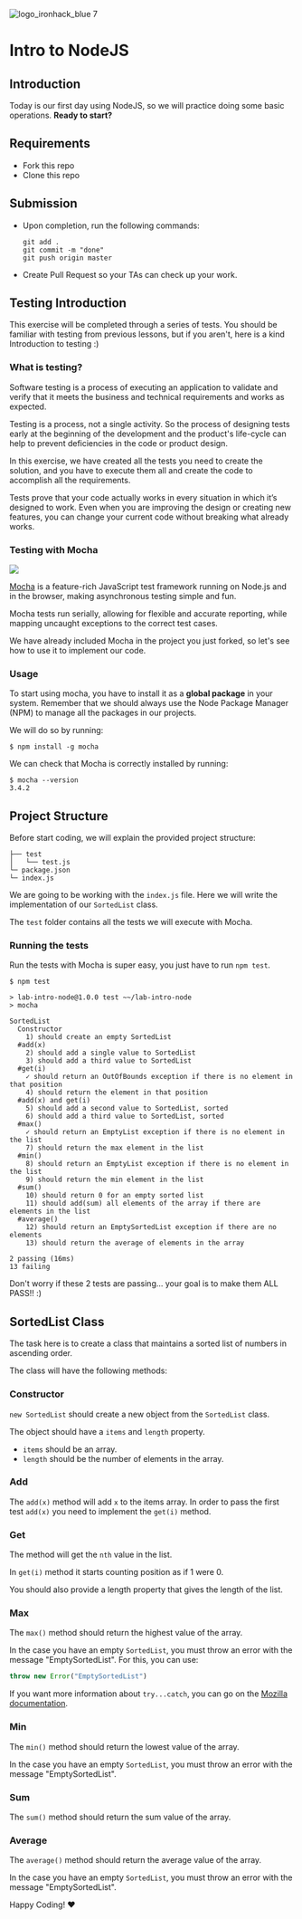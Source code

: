 ![logo_ironhack_blue 7](https://user-images.githubusercontent.com/23629340/40541063-a07a0a8a-601a-11e8-91b5-2f13e4e6b441.png)

# Intro to NodeJS

## Introduction

Today is our first day using NodeJS, so we will practice doing some basic operations. **Ready to start?**

## Requirements

- Fork this repo
- Clone this repo

## Submission

- Upon completion, run the following commands:

  ```
  git add .
  git commit -m "done"
  git push origin master
  ```

- Create Pull Request so your TAs can check up your work.


## Testing Introduction

This exercise will be completed through a series of tests. You should be familiar with testing from previous lessons, but if you aren't, here is a kind Introduction to testing :)

### What is testing?

Software testing is a process of executing an application to validate and verify that it meets the business and technical requirements and works as expected.

Testing is a process, not a single activity. So the process of designing tests early at the beginning of the development and the product's life-cycle can help to prevent deficiencies in the code or product design.

In this exercise, we have created all the tests you need to create the solution, and you have to execute them all and create the code to accomplish all the requirements.

Tests prove that your code actually works in every situation in which it’s designed to work. Even when you are improving the design or creating new features, you can change your current code without breaking what already works.

### Testing with Mocha

![](https://s3-eu-west-1.amazonaws.com/ih-materials/uploads/upload_99e6ffece1023c0fe141512493fc6ad2.png)

[Mocha](https://mochajs.org/) is a feature-rich JavaScript test framework running on Node.js and in the browser, making asynchronous testing simple and fun.

Mocha tests run serially, allowing for flexible and accurate reporting, while mapping uncaught exceptions to the correct test cases.

We have already included Mocha in the project you just forked, so let's see how to use it to implement our code.

### Usage

To start using mocha, you have to install it as a **global package** in your system. Remember that we should always use the Node Package Manager (NPM) to manage all the packages in our projects.

We will do so by running:

```
$ npm install -g mocha
```

We can check that Mocha is correctly installed by running:

```
$ mocha --version
3.4.2
```

## Project Structure

Before start coding, we will explain the provided project structure:

```
├── test
│   └── test.js
└─ package.json
└─ index.js
```

We are going to be working with the `index.js` file. Here we will write the implementation of our `SortedList` class.

The `test` folder contains all the tests we will execute with Mocha.

### Running the tests

Run the tests with Mocha is super easy, you just have to run `npm test`.

```
$ npm test

> lab-intro-node@1.0.0 test ~~/lab-intro-node
> mocha

SortedList
  Constructor
    1) should create an empty SortedList
  #add(x)
    2) should add a single value to SortedList
    3) should add a third value to SortedList
  #get(i)
    ✓ should return an OutOfBounds exception if there is no element in that position
    4) should return the element in that position
  #add(x) and get(i)
    5) should add a second value to SortedList, sorted
    6) should add a third value to SortedList, sorted
  #max()
    ✓ should return an EmptyList exception if there is no element in the list
    7) should return the max element in the list
  #min()
    8) should return an EmptyList exception if there is no element in the list
    9) should return the min element in the list
  #sum()
    10) should return 0 for an empty sorted list
    11) should add(sum) all elements of the array if there are elements in the list
  #average()
    12) should return an EmptySortedList exception if there are no elements
    13) should return the average of elements in the array

2 passing (16ms)
13 failing
```
Don't worry if these 2 tests are passing... your goal is to make them ALL PASS!! :)

## SortedList Class

The task here is to create a class that maintains a sorted list of numbers in ascending order.

The class will have the following methods:

### Constructor

`new SortedList` should create a new object from the `SortedList` class.

The object should have a `items` and `length` property.

- `items` should be an array.
- `length` should be the number of elements in the array.

### Add

The `add(x)` method will add `x` to the items array.
In order to pass the first test `add(x)` you need to implement the `get(i)` method.

### Get

The method will get the `nth` value in the list.

In `get(i)` method it starts counting position as if 1 were 0.

You should also provide a length property that gives the length of the list.


### Max

The `max()` method should return the highest value of the array.

In the case you have an empty `SortedList`, you must throw an error with the message "EmptySortedList". For this, you can use:

```js
throw new Error("EmptySortedList")
```

If you want more information about `try...catch`, you can go on the [Mozilla documentation](https://developer.mozilla.org/en-US/docs/Web/JavaScript/Reference/Statements/try...catch).

### Min

The `min()` method should return the lowest value of the array.

In the case you have an empty `SortedList`, you must throw an error with the message "EmptySortedList".

### Sum

The `sum()` method should return the sum value of the array.

### Average

The `average()` method should return the average value of the array.

In the case you have an empty `SortedList`, you must throw an error with the message "EmptySortedList".



Happy Coding! :heart:
